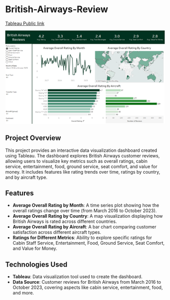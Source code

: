 # British-Airways-Review
[Tableau Public link](https://public.tableau.com/views/BritishAirwaysReviews_17379346342600/Dashboard1?:language=en-US&publish=yes&:sid=&:redirect=auth&:display_count=n&:origin=viz_share_link)
 
![British Airways Review Dashboard](Dashboard_view.png)

## Project Overview
This project provides an interactive data visualization dashboard created using Tableau. The dashboard explores British Airways customer reviews, allowing users to visualize key metrics such as overall ratings, cabin service, entertainment, food, ground service, seat comfort, and value for money. It includes features like rating trends over time, ratings by country, and by aircraft type.

## Features
- **Average Overall Rating by Month**: A time series plot showing how the overall ratings change over time (from March 2016 to October 2023).
- **Average Overall Rating by Country**: A map visualization displaying how British Airways is rated across different countries.
- **Average Overall Rating by Aircraft**: A bar chart comparing customer satisfaction across different aircraft types.
- **Ratings for Different Metrics**: Ability to explore specific ratings for Cabin Staff Service, Entertainment, Food, Ground Service, Seat Comfort, and Value for Money.

## Technologies Used
- **Tableau**: Data visualization tool used to create the dashboard.
- **Data Source**: Customer reviews for British Airways from March 2016 to October 2023, covering aspects like cabin service, entertainment, food, and more.
